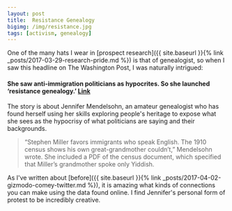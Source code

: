 ```yaml
---
layout: post
title:  Resistance Genealogy
bigimg: /img/resistance.jpg
tags: [activism, genealogy]
--- 
```


One of the many hats I wear in [prospect research]({{ site.baseurl }}{% link _posts/2017-03-29-research-pride.md %}) is that of genealogist, so when I saw this headline on The Washington Post, I was naturally intrigued:

#### She saw anti-immigration politicians as hypocrites. So she launched ‘resistance genealogy.’ [Link](https://www.washingtonpost.com/lifestyle/style/she-saw-anti-immigration-politicians-as-hypocrites-so-she-launched-resistance-genealogy/2018/03/12/1926b528-1d77-11e8-b2d9-08e748f892c0_story.html)

The story is about Jennifer Mendelsohn, an amateur genealogist who has found herself using her skills exploring people's heritage to expose what she sees as the hypocrisy of what politicians are saying and their backgrounds.

> “Stephen Miller favors immigrants who speak English. The 1910 census shows his own great-grandmother couldn’t,” Mendelsohn wrote. She included a PDF of the census document, which specified that Miller’s grandmother spoke only Yiddish.

As I've written about [before]({{ site.baseurl }}{% link _posts/2017-04-02-gizmodo-comey-twitter.md %}), it is amazing what kinds of connections you can make using the data found online. I find Jennifer's personal form of protest to be incredibly creative.